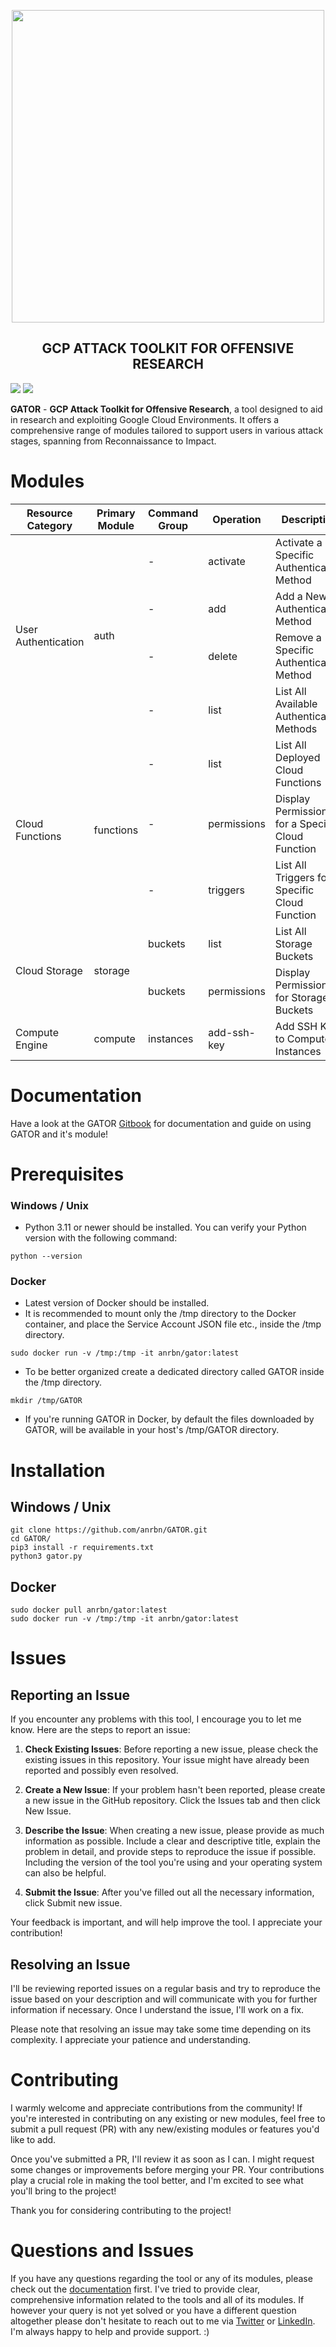 <div align="center">

<p><img src="https://drive.google.com/uc?id=1BahpF3-BGMCqUAQCIBczLqW6jFcJAJ_Q" width="500"></p>

## GCP ATTACK TOOLKIT FOR OFFENSIVE RESEARCH

</div>


![](https://img.shields.io/badge/Python-3.11-%14354C.svg?style=flat-square&logo=python&logoColor=yellow&color=blue) ![](https://img.shields.io/github/release/anrbn/GATOR?style=flat-square&color=blueviolet) 

**GATOR** - **GCP Attack Toolkit for Offensive Research**, a tool designed to aid in research and exploiting Google Cloud Environments. It offers a comprehensive range of modules tailored to support users in various attack stages, spanning from Reconnaissance to Impact.  

# Modules
<table>
  <thead>
    <tr>
      <th>Resource Category</th>
      <th>Primary Module</th>
      <th>Command Group</th>
      <th>Operation</th>
      <th>Description</th>
    </tr>
  </thead>
  <tbody>
    <tr>
      <td rowspan="4">User Authentication</td>
      <td rowspan="4">auth</td>
      <td>-</td>
      <td>activate</td>
      <td>Activate a Specific Authentication Method</td>
    </tr>
    <tr>
      <td>-</td>
      <td>add</td>
      <td>Add a New Authentication Method</td>
    </tr>
    <tr>
      <td>-</td>
      <td>delete</td>
      <td>Remove a Specific Authentication Method</td>
    </tr>
    <tr>
      <td>-</td>
      <td>list</td>
      <td>List All Available Authentication Methods</td>
    </tr>
    <tr>
      <td rowspan="3">Cloud Functions</td>
      <td rowspan="3">functions</td>
      <td>-</td>
      <td>list</td>
      <td>List All Deployed Cloud Functions</td>
    </tr>
    <tr>
      <td>-</td>
      <td>permissions</td>
      <td>Display Permissions for a Specific Cloud Function</td>
    </tr>
    <tr>
      <td>-</td>
      <td>triggers</td>
      <td>List All Triggers for a Specific Cloud Function</td>
    </tr>
    <tr>
      <td rowspan="2">Cloud Storage</td>
      <td rowspan="2">storage</td>
      <td>buckets</td>
      <td>list</td>
      <td>List All Storage Buckets</td>
    </tr>
    <tr>
      <td>buckets</td>
      <td>permissions</td>
      <td>Display Permissions for Storage Buckets</td>
    </tr>
    <tr>
      <td>Compute Engine</td>
      <td>compute</td>
      <td>instances</td>
      <td>add-ssh-key</td>
      <td>Add SSH Key to Compute Instances</td>
    </tr>
  </tbody>
</table>

# Documentation

Have a look at the GATOR [Gitbook](https://anrbn.gitbook.io/gator/) for documentation and guide on using GATOR and it's module!

# Prerequisites

### Windows / Unix

* Python 3.11 or newer should be installed. You can verify your Python version with the following command:
```shell
python --version
```
### Docker

* Latest version of Docker should be installed.
* It is recommended to mount only the /tmp directory to the Docker container, and place the Service Account JSON file etc., inside the /tmp directory.
```shell
sudo docker run -v /tmp:/tmp -it anrbn/gator:latest
```
* To be better organized create a dedicated directory called GATOR inside the /tmp directory.
```shell
mkdir /tmp/GATOR
```
* If you're running GATOR in Docker, by default the files downloaded by GATOR, will be available in your host's /tmp/GATOR directory.

# Installation

## Windows / Unix
```shell
git clone https://github.com/anrbn/GATOR.git
cd GATOR/
pip3 install -r requirements.txt
python3 gator.py
```

## Docker
```shell
sudo docker pull anrbn/gator:latest
sudo docker run -v /tmp:/tmp -it anrbn/gator:latest
```

# Issues

## Reporting an Issue

If you encounter any problems with this tool, I encourage you to let me know. Here are the steps to report an issue:

1. **Check Existing Issues**: Before reporting a new issue, please check the existing issues in this repository. Your issue might have already been reported and possibly even resolved.

2. **Create a New Issue**: If your problem hasn't been reported, please create a new issue in the GitHub repository. Click the Issues tab and then click New Issue.

3. **Describe the Issue**: When creating a new issue, please provide as much information as possible. Include a clear and descriptive title, explain the problem in detail, and provide steps to reproduce the issue if possible. Including the version of the tool you're using and your operating system can also be helpful.

4. **Submit the Issue**: After you've filled out all the necessary information, click Submit new issue.

Your feedback is important, and will help improve the tool. I appreciate your contribution!

## Resolving an Issue
I'll be reviewing reported issues on a regular basis and try to reproduce the issue based on your description and will communicate with you for further information if necessary. Once I understand the issue, I'll work on a fix.

Please note that resolving an issue may take some time depending on its complexity. I appreciate your patience and understanding.

# Contributing

I warmly welcome and appreciate contributions from the community! If you're interested in contributing on any existing or new modules, feel free to submit a pull request (PR) with any new/existing modules or features you'd like to add.

Once you've submitted a PR, I'll review it as soon as I can. I might request some changes or improvements before merging your PR. Your contributions play a crucial role in making the tool better, and I'm excited to see what you'll bring to the project!

Thank you for considering contributing to the project!

# Questions and Issues
If you have any questions regarding the tool or any of its modules, please check out the [documentation](https://anrbn.gitbook.io/gator/) first. I've tried to provide clear, comprehensive information related to the tools and all of its modules. If however your query is not yet solved or you have a different question altogether please don't hesitate to reach out to me via [Twitter](https://twitter.com/corvuscr0w) or [LinkedIn](https://www.linkedin.com/in/anrbn/). I'm always happy to help and provide support. :)
